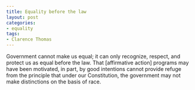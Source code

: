 ```yaml
---
title: Equality before the law
layout: post
categories:
- equality
tags:
- Clarence Thomas
---
```


Government cannot make us equal; it can only recognize, respect, and protect us as equal before the law. That \[affirmative action\] programs may have been motivated, in part, by good intentions cannot provide refuge from the principle that under our Constitution, the government may not make distinctions on the basis of race.
